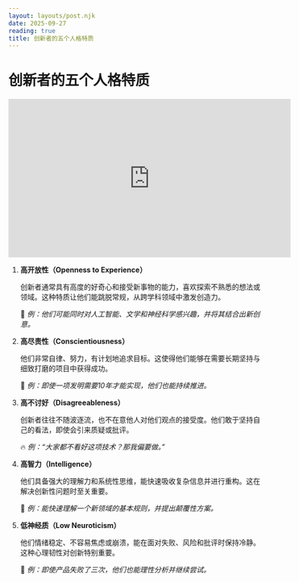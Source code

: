 ```yaml
---
layout: layouts/post.njk
date: 2025-09-27
reading: true
title: 创新者的五个人格特质
---
```


# 创新者的五个人格特质

<iframe width="560" height="315" src="https://www.youtube.com/embed/yixIc1Ai6jM?si=s4lAtGdH6DC5YlBc" title="YouTube video player" frameborder="0" allow="accelerometer; autoplay; clipboard-write; encrypted-media; gyroscope; picture-in-picture; web-share" referrerpolicy="strict-origin-when-cross-origin" allowfullscreen></iframe>


1. **高开放性（Openness to Experience）**
    
    创新者通常具有高度的好奇心和接受新事物的能力，喜欢探索不熟悉的想法或领域。这种特质让他们能跳脱常规，从跨学科领域中激发创造力。
    
    🧠 _例：他们可能同时对人工智能、文学和神经科学感兴趣，并将其结合出新创意。_
    
2. **高尽责性（Conscientiousness）**
    
    他们非常自律、努力，有计划地追求目标。这使得他们能够在需要长期坚持与细致打磨的项目中获得成功。
    
    💪 _例：即使一项发明需要10年才能实现，他们也能持续推进。_
    
3. **高不讨好（Disagreeableness）**
    
    创新者往往不随波逐流，也不在意他人对他们观点的接受度。他们敢于坚持自己的看法，即使会引来质疑或批评。
    
    🔥 _例：“大家都不看好这项技术？那我偏要做。”_
    
4. **高智力（Intelligence）**
    
    他们具备强大的理解力和系统性思维，能快速吸收复杂信息并进行重构。这在解决创新性问题时至关重要。
    
    🧩 _例：能快速理解一个新领域的基本规则，并提出颠覆性方案。_
    
5. **低神经质（Low Neuroticism）**
    
    他们情绪稳定、不容易焦虑或崩溃，能在面对失败、风险和批评时保持冷静。这种心理韧性对创新特别重要。
    
    🧘 _例：即使产品失败了三次，他们也能理性分析并继续尝试。_
